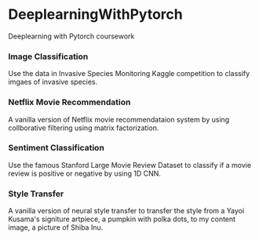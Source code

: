 # DeeplearningWithPytorch

Deeplearning with Pytorch coursework    

### Image Classification   
Use the data in Invasive Species Monitoring Kaggle competition to classify imgaes of invasive species.   

### Netflix Movie Recommendation    
A vanilla version of Netflix movie recommendataion system by using collborative filtering using matrix factorization.    

### Sentiment Classification     
Use the famous Stanford Large Movie Review Dataset to classify if a movie review is positive or negative by using 1D CNN.   

### Style Transfer      
A vanilla version of neural style transfer to transfer the style from a Yayoi Kusama's signiture artpiece, a pumpkin with polka dots, 
to my content image, a picture of Shiba Inu.            

